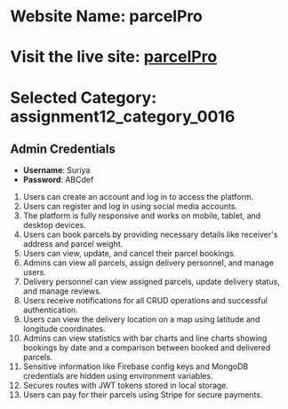# Website Name: parcelPro

# Visit the live site: [parcelPro](https://parcel-pro-e2dbb.web.app)

# Selected Category:  assignment12_category_0016
## Admin Credentials
- **Username**: Suriya 
- **Password**: ABCdef

1.  Users can create an account and log in to access the platform.
2.  Users can register and log in using social media accounts.
3.  The platform is fully responsive and works on mobile, tablet, and desktop devices.
4.  Users can book parcels by providing necessary details like receiver's address and parcel weight.
5.  Users can view, update, and cancel their parcel bookings.
6.  Admins can view all parcels, assign delivery personnel, and manage users.
7.  Delivery personnel can view assigned parcels, update delivery status, and manage reviews.
8.  Users receive notifications for all CRUD operations and successful authentication.
9.  Users can view the delivery location on a map using latitude and longitude coordinates.
10. Admins can view statistics with bar charts and line charts showing bookings by date and a comparison between booked  and delivered parcels.
11. Sensitive information like Firebase config keys and MongoDB credentials are hidden using environment variables.
12. Secures routes with JWT tokens stored in local storage.
13. Users can pay for their parcels using Stripe for secure payments.